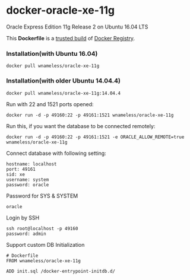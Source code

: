 docker-oracle-xe-11g
============================

Oracle Express Edition 11g Release 2 on Ubuntu 16.04 LTS

This **Dockerfile** is a [trusted build](https://registry.hub.docker.com/u/wnameless/oracle-xe-11g/) of [Docker Registry](https://registry.hub.docker.com/).

### Installation(with Ubuntu 16.04)
```
docker pull wnameless/oracle-xe-11g
```

### Installation(with older Ubuntu 14.04.4)
```
docker pull wnameless/oracle-xe-11g:14.04.4
```

Run with 22 and 1521 ports opened:
```
docker run -d -p 49160:22 -p 49161:1521 wnameless/oracle-xe-11g
```

Run this, if you want the database to be connected remotely:
```
docker run -d -p 49160:22 -p 49161:1521 -e ORACLE_ALLOW_REMOTE=true wnameless/oracle-xe-11g
```

Connect database with following setting:
```
hostname: localhost
port: 49161
sid: xe
username: system
password: oracle
```

Password for SYS & SYSTEM
```
oracle
```

Login by SSH
```
ssh root@localhost -p 49160
password: admin
```

Support custom DB Initialization
```
# Dockerfile
FROM wnameless/oracle-xe-11g

ADD init.sql /docker-entrypoint-initdb.d/
```
